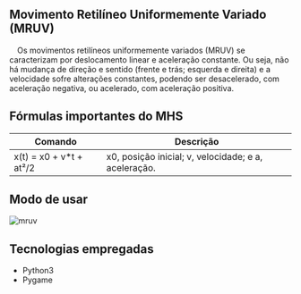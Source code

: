 ## Movimento Retilíneo Uniformemente Variado (MRUV)

&emsp;Os movimentos retilíneos uniformemente variados (MRUV) se caracterizam por deslocamento linear e aceleração constante. Ou seja, não há mudança de direção e sentido (frente e trás; esquerda e direita) e a velocidade sofre alterações constantes, podendo ser desacelerado, com aceleração negativa, ou acelerado, com aceleração positiva.

## Fórmulas importantes do MHS

| Comando | Descrição |
| --- | --- |
| x(t) = x0 + v*t + at²/2 | x0, posição inicial; v, velocidade; e a, aceleração. |

## Modo de usar

![mruv](https://user-images.githubusercontent.com/87876734/162518952-55d19466-95de-40b9-9e61-8de33eabf6c2.gif)

## Tecnologias empregadas
* Python3
* Pygame
